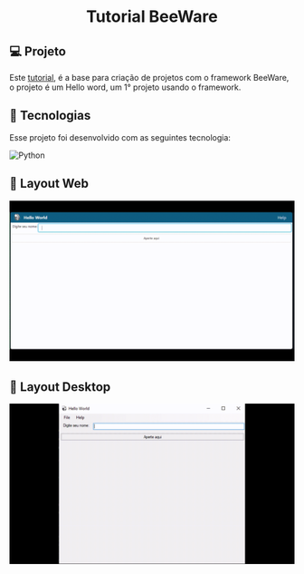 
<h1 align="center"> Tutorial BeeWare </h1>

## 💻 Projeto

<p align="center">

Este [tutorial](https://blog-tab-news.vercel.app/blog/tutorial-seu-primeiro-app-nativoandroid-ios-tvos-web-etc-com-beeware), é a base para criação de projetos com o framework BeeWare, o projeto é um Hello word, um 1° projeto usando o framework.
  
</p>


## 🚀 Tecnologias

Esse projeto foi desenvolvido com as seguintes tecnologia:

![Python](https://img.shields.io/badge/python-3670A0?style=for-the-badge&logo=python&logoColor=ffdd54)

## 🔖 Layout Web

![](img/web.gif) 


## 🔖 Layout Desktop

![](img/desktop.gif) 

